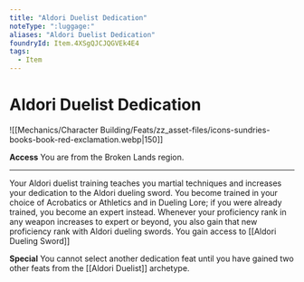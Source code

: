 ```yaml
---
title: "Aldori Duelist Dedication"
noteType: ":luggage:"
aliases: "Aldori Duelist Dedication"
foundryId: Item.4XSgQJCJQGVEk4E4
tags:
  - Item
---
```


# Aldori Duelist Dedication
![[Mechanics/Character Building/Feats/zz_asset-files/icons-sundries-books-book-red-exclamation.webp|150]]

**Access** You are from the Broken Lands region.

* * *

Your Aldori duelist training teaches you martial techniques and increases your dedication to the Aldori dueling sword. You become trained in your choice of Acrobatics or Athletics and in Dueling Lore; if you were already trained, you become an expert instead. Whenever your proficiency rank in any weapon increases to expert or beyond, you also gain that new proficiency rank with Aldori dueling swords. You gain access to [[Aldori Dueling Sword]]

**Special** You cannot select another dedication feat until you have gained two other feats from the [[Aldori Duelist]] archetype.

